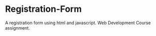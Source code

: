 # Registration-Form
A registration form using html and javascript.
Web Development Course assignment.
